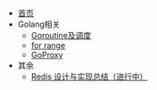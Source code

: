 - [首页](/README.md)
- Golang相关
    - [Goroutine及调度](/Golang/%E4%B8%BA%E4%BB%80%E4%B9%88%E8%A6%81%E6%9C%89%20Goroutine%20%E5%8F%8A%E6%80%8E%E4%B9%88%E8%B0%83%E5%BA%A6.md)
    - [for range](/Golang/Golang%E7%BB%8F%E5%85%B8%E2%80%9C%E5%9D%91%E2%80%9D%E4%B9%8Bfor%20range.md)
    - [GoProxy](/Golang/Golang%20Modules%E4%BB%A3%E7%90%86goproxy.io%E6%BA%90%E7%A0%81%E7%AE%80%E6%9E%90%E5%8F%8A%E6%94%B9%E9%80%A0.md)
- 其余
    - [Redis 设计与实现总结（进行中）](/%E5%85%B6%E4%BD%99/Redis%20%E8%AE%BE%E8%AE%A1%E4%B8%8E%E5%AE%9E%E7%8E%B0.md)